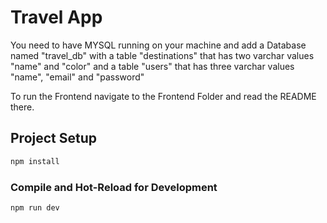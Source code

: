 # Travel App

You need to have MYSQL running on your machine and add a Database named "travel_db" with a table "destinations" that has two varchar values "name" and "color" and a table "users" that has three varchar values "name", "email" and "password"

To run the Frontend navigate to the Frontend Folder and read the README there.

## Project Setup

```sh
npm install
```

### Compile and Hot-Reload for Development

```sh
npm run dev
```
